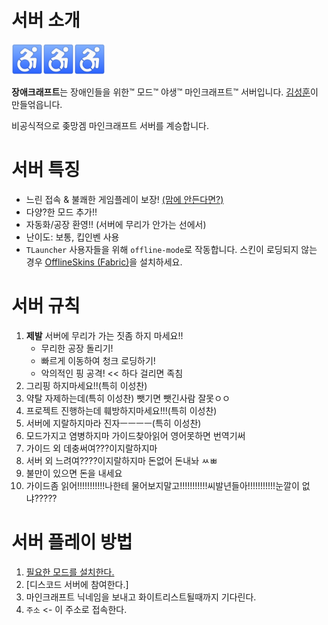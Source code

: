 # 서버 소개

<img src="imgs/disabled.png" width="50px"><img src="imgs/disabled.png" width="50px"><img src="imgs/disabled.png" width="50px">

**장애크래프트**는 장애인들을 위한™ 모드™ 야생™ 마인크래프트™ 서버입니다. [김성훈](https://namu.wiki/w/%EA%B9%80%EC%84%B1%ED%9B%88(1998))이 만들얶읍니다.

비공식적으로 좆망겜 마인크래프트 서버를 계승합니다.

# 서버 특징
* 느린 접속 & 불쾌한 게임플레이 보장! [(맘에 안든다면?)](faq#서버가-맘에-안들어요-근데-나는-돈이-많아요)
* 다양?한 모드 추가!!
* 자동화/공장 환영!! (서버에 무리가 안가는 선에서)
* 난이도: 보통, 킵인벤 사용
* `TLauncher` 사용자들을 위해 `offline-mode`로 작동합니다. 스킨이 로딩되지 않는 경우 [OfflineSkins (Fabric)](https://www.curseforge.com/minecraft/mc-mods/offlineskins-fabric)을 설치하세요.

# 서버 규칙
1. **제발** 서버에 무리가 가는 짓좀 하지 마세요!!
   * 무리한 공장 돌리기!
   * 빠르게 이동하여 청크 로딩하기!
   * 악의적인 핑 공격! << 하다 걸리면 족침
2. 그리핑 하지마세요!!(특히 이성찬)
3. 약탈 자제하는데(특히 이성찬) 뺏기면 뺏긴사람 잘못ㅇㅇ
4. 프로젝트 진행하는데 훼방하지마세요!!!(특히 이성찬)
5. 서버에 지랄하지마라 진자ㅡㅡㅡㅡ(특히 이성찬)
6. 모드가지고 염병하지마 가이드찾아읽어 영어못하면 번역기써
7. 가이드 외 데충써여???이지랄하지마
8. 서버 외 느려여????이지랄하지마 돈없어 돈내놔 ㅆㅃ
9. 불만이 있으면 돈을 내세요
10. 가이드좀 읽어!!!!!!!!!!!나한테 물어보지말고!!!!!!!!!!!씨발년들아!!!!!!!!!!!눈깔이 없냐?????

# 서버 플레이 방법
1. [필요한 모드를 설치한다.](install)
2. [디스코드 서버에 참여한다.]
3. 마인크래프트 닉네임을 보내고 화이트리스트될때까지 기다린다.
4. `주소` <- 이 주소로 접속한다.
